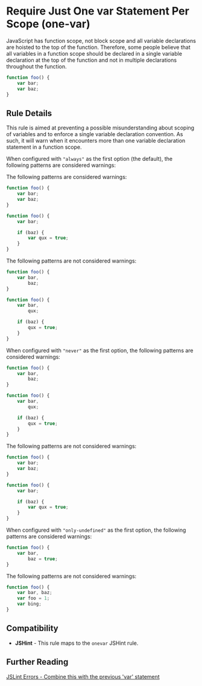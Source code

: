 # Require Just One var Statement Per Scope (one-var)

JavaScript has function scope, not block scope and all variable declarations are hoisted to the top of the function. Therefore, some people believe that all variables in a function scope should be declared in a single variable declaration at the top of the function and not in multiple declarations throughout the function.

```js
function foo() {
    var bar;
    var baz;
}
```

## Rule Details

This rule is aimed at preventing a possible misunderstanding about scoping of variables and to enforce a single variable declaration convention. As such, it will warn when it encounters more than one variable declaration statement in a function scope.

When configured with `"always"` as the first option (the default), the following patterns are considered warnings:

The following patterns are considered warnings:

```js
function foo() {
    var bar;
    var baz;
}

function foo() {
    var bar;

    if (baz) {
        var qux = true;
    }
}
```

The following patterns are not considered warnings:

```js
function foo() {
    var bar,
        baz;
}

function foo() {
    var bar,
        qux;

    if (baz) {
        qux = true;
    }
}
```

When configured with `"never"` as the first option, the following patterns are considered warnings:

```js
function foo() {
    var bar,
        baz;
}

function foo() {
    var bar,
        qux;

    if (baz) {
        qux = true;
    }
}
```

The following patterns are not considered warnings:

```js
function foo() {
    var bar;
    var baz;
}

function foo() {
    var bar;

    if (baz) {
        var qux = true;
    }
}
```

When configured with `"only-undefined"` as the first option, the following patterns are considered warnings:

```js
function foo() {
    var bar,
        baz = true;
}

```

The following patterns are not considered warnings:

```js
function foo() {
    var bar, baz;
    var foo = 1;
    var bing;
}

```


## Compatibility

* **JSHint** - This rule maps to the `onevar` JSHint rule.

## Further Reading

[JSLint Errors - Combine this with the previous 'var' statement](http://jslinterrors.com/combine-this-with-the-previous-var-statement/)
